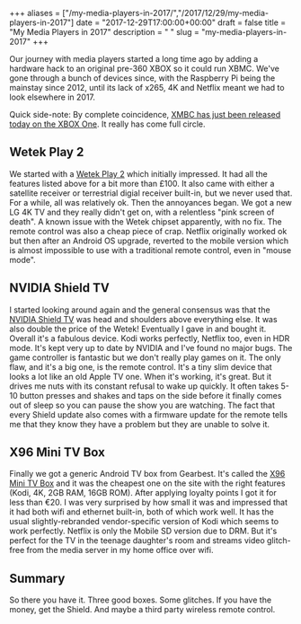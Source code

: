 +++
aliases = ["/my-media-players-in-2017/","/2017/12/29/my-media-players-in-2017"]
date = "2017-12-29T17:00:00+00:00"
draft = false
title = "My Media Players in 2017"
description = " "
slug = "my-media-players-in-2017"
+++

Our journey with media players started a long time ago by adding a hardware hack to an original pre-360 XBOX so it could run XBMC. We've gone through a bunch of devices since, with the Raspberry Pi being the mainstay since 2012, until its lack of x265, 4K and Netflix meant we had to look elsewhere in 2017.

Quick side-note: By complete coincidence, [XMBC has just been released today on the XBOX One](https://kodi.tv/article/kodi-xbox-one). It really has come full circle.

## Wetek Play 2

We started with a [Wetek Play 2](https://wetek.com/us/en/product/wetek-play2) which initially impressed. It had all the features listed above for a bit more than £100. It also came with either a satellite receiver or terrestrial digial receiver built-in, but we never used that. For a while, all was relatively ok. Then the annoyances began. We got a new LG 4K TV and they really didn't get on, with a relentless "pink screen of death". A known issue with the Wetek chipset apparently, with no fix. The remote control was also a cheap piece of crap. Netflix originally worked ok but then after an Android OS upgrade, reverted to the mobile version which is almost impossible to use with a traditional remote control, even in "mouse mode".

## NVIDIA Shield TV

I started looking around again and the general consensus was that the [NVIDIA Shield TV](https://www.nvidia.com/en-us/shield/shield-tv/) was head and shoulders above everything else. It was also double the price of the Wetek! Eventually I gave in and bought it. Overall it's a fabulous device. Kodi works perfectly, Netflix too, even in HDR mode. It's kept very up to date by NVIDIA and I've found no major bugs. The game controller is fantastic but we don't really play games on it. The only flaw, and it's a big one, is the remote control. It's a tiny slim device that looks a lot like an old Apple TV one. When it's working, it's great. But it drives me nuts with its constant refusal to wake up quickly. It often takes 5-10 button presses and shakes and taps on the side before it finally comes out of sleep so you can pause the show you are watching. The fact that every Shield update also comes with a firmware update for the remote tells me that they know they have a problem but they are unable to solve it.

## X96 Mini TV Box

Finally we got a generic Android TV box from Gearbest. It's called the [X96 Mini TV Box](https://www.gearbest.com/tv-box/pp_715050.html) and it was the cheapest one on the site with the right features (Kodi, 4K, 2GB RAM, 16GB ROM). After applying loyalty points I got it for less than €20. I was very surprised by how small it was and impressed that it had both wifi and ethernet built-in, both of which work well. It has the usual slightly-rebranded vendor-specific version of Kodi which seems to work perfectly. Netflix is only the Mobile SD version due to DRM. But it's perfect for the TV in the teenage daughter's room and streams video glitch-free from the media server in my home office over wifi.

## Summary

So there you have it. Three good boxes. Some glitches. If you have the money, get the Shield. And maybe a third party wireless remote control.
